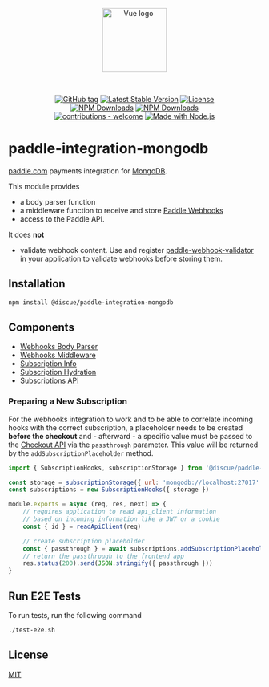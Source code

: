 
<p align="center">
<a href="https://www.discue.io/" target="_blank" rel="noopener noreferrer"><img width="128" src="https://www.discue.io/icons-fire-no-badge-square/web/icon-192.png" alt="Vue logo">
</a>
</p>

<br/>
<div align="center">

[![GitHub tag](https://img.shields.io/github/tag/discue/paddle-integration-mongodb?include_prereleases=&sort=semver&color=blue)](https://github.com/discue/paddle-integration-mongodb/releases/)
[![Latest Stable Version](https://img.shields.io/npm/v/@discue/paddle-integration-mongodb.svg)](https://www.npmjs.com/package/@discue/paddle-integration-mongodb)
[![License](https://img.shields.io/npm/l/@discue/paddle-integration-mongodb.svg)](https://www.npmjs.com/package/@discue/paddle-integration-mongodb)
<br/>
[![NPM Downloads](https://img.shields.io/npm/dt/@discue/paddle-integration-mongodb.svg)](https://www.npmjs.com/package/@discue/paddle-integration-mongodb)
[![NPM Downloads](https://img.shields.io/npm/dm/@discue/paddle-integration-mongodb.svg)](https://www.npmjs.com/package/@discue/paddle-integration-mongodb)
<br/>
[![contributions - welcome](https://img.shields.io/badge/contributions-welcome-blue)](/CONTRIBUTING.md "Go to contributions doc")
[![Made with Node.js](https://img.shields.io/badge/Node.js->=12-blue?logo=node.js&logoColor=white)](https://nodejs.org "Go to Node.js homepage")

</div>

# paddle-integration-mongodb

[paddle.com](https://www.paddle.com/) payments integration for [MongoDB](https://www.mongodb.com/).

This module provides 
- a body parser function
- a middleware function to receive and store [Paddle Webhooks](https://developer.paddle.com/getting-started/ef9af9f700849-working-with-paddle-webhooks)
- access to the Paddle API.

It does **not** 
- validate webhook content. Use and register [paddle-webhook-validator](https://github.com/discue/paddle-webhook-validator) in your application to validate webhooks before storing them.

## Installation
```bash
npm install @discue/paddle-integration-mongodb
```

## Components
- <a href="README_HOOK_BODY_PARSER.md">Webhooks Body Parser</a>
- <a href="README_HOOK_MIDDLEWARE.md">Webhooks Middleware</a>
- <a href="README_SUBSCRIPTION_INFO.md">Subscription Info</a>
- <a href="README_SUBSCRIPTION_HYDRATION.md">Subscription Hydration</a>
- <a href="README_SUBSCRIPTION_API.md">Subscriptions API</a>

### Preparing a New Subscription
For the webhooks integration to work and to be able to correlate incoming hooks with the correct subscription, a placeholder needs to be created **before the checkout** and - afterward - a specific value must be passed to the [Checkout API](https://developer.paddle.com/guides/ZG9jOjI1MzU0MDQz-pass-parameters-to-the-checkout) via the `passthrough` parameter. This value will be returned by the `addSubscriptionPlaceholder` method.

```js
import { SubscriptionHooks, subscriptionStorage } from '@discue/paddle-integration-mongodb'

const storage = subscriptionStorage({ url: 'mongodb://localhost:27017' })
const subscriptions = new SubscriptionHooks({ storage })

module.exports = async (req, res, next) => {
    // requires application to read api_client information 
    // based on incoming information like a JWT or a cookie
    const { id } = readApiClient(req)

    // create subscription placeholder
    const { passthrough } = await subscriptions.addSubscriptionPlaceholder([id])
    // return the passthrough to the frontend app
    res.status(200).send(JSON.stringify({ passthrough }))
}
```

## Run E2E Tests

To run tests, run the following command

```bash
./test-e2e.sh
```

## License

[MIT](https://choosealicense.com/licenses/mit/)

